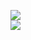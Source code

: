 [![](https://img.shields.io/badge/Made%20With-Github%20Spray-lightgrey.svg?style=for-the-badge&logo=github)](https://github.com/Annihil/github-spray#22939)  
[![](https://i.imgur.com/2DrTn0Z.gif)](https://github.com/Annihil/github-spray)